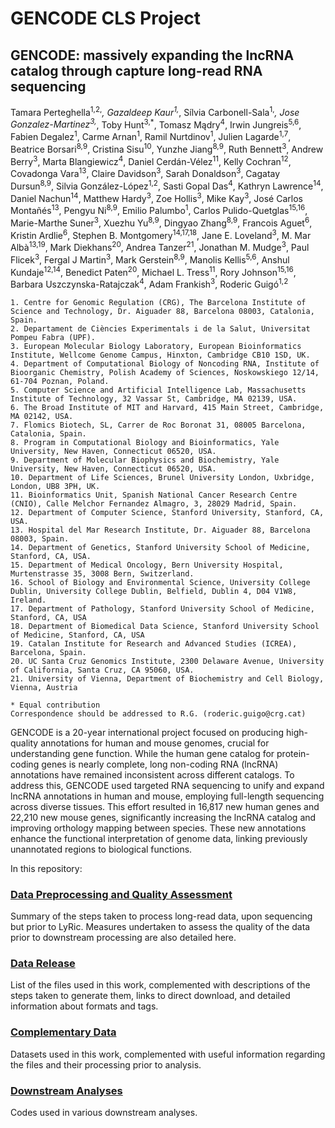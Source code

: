 # GENCODE CLS Project
## GENCODE: massively expanding the lncRNA catalog through capture long-read RNA sequencing
Tamara Perteghella<sup>1,2,*</sup>, Gazaldeep Kaur<sup>1,*</sup>,  Sílvia Carbonell-Sala<sup>1,*</sup>, Jose Gonzalez-Martinez<sup>3,*</sup>, Toby Hunt<sup>3,*</sup>, Tomasz Mądry<sup>4</sup>, Irwin Jungreis<sup>5,6</sup>, Fabien Degalez<sup>1</sup>, Carme Arnan<sup>1</sup>, Ramil Nurtdinov<sup>1</sup>, Julien Lagarde<sup>1,7</sup>, Beatrice Borsari<sup>8,9</sup>, Cristina Sisu<sup>10</sup>, Yunzhe Jiang<sup>8,9</sup>, Ruth Bennett<sup>3</sup>, Andrew Berry<sup>3</sup>, Marta Blangiewicz<sup>4</sup>, Daniel Cerdán-Vélez<sup>11</sup>, Kelly Cochran<sup>12</sup>, Covadonga Vara<sup>13</sup>, Claire Davidson<sup>3</sup>, Sarah Donaldson<sup>3</sup>, Cagatay Dursun<sup>8,9</sup>, Silvia González-López<sup>1,2</sup>, Sasti Gopal Das<sup>4</sup>, Kathryn Lawrence<sup>14</sup>, Daniel Nachun<sup>14</sup>, Matthew Hardy<sup>3</sup>, Zoe Hollis<sup>3</sup>, Mike Kay<sup>3</sup>, José Carlos Montañés<sup>13</sup>, Pengyu Ni<sup>8,9</sup>, Emilio Palumbo<sup>1</sup>, Carlos Pulido-Quetglas<sup>15,16</sup>, Marie-Marthe Suner<sup>3</sup>, Xuezhu Yu<sup>8,9</sup>, Dingyao Zhang<sup>8,9</sup>, Francois Aguet<sup>6</sup>, Kristin Ardlie<sup>6</sup>, Stephen B. Montgomery<sup>14,17,18</sup>, Jane E. Loveland<sup>3</sup>, M. Mar Albà<sup>13,19</sup>, Mark Diekhans<sup>20</sup>, Andrea Tanzer<sup>21</sup>, Jonathan M. Mudge<sup>3</sup>, Paul Flicek<sup>3</sup>, Fergal J Martin<sup>3</sup>, Mark Gerstein<sup>8,9</sup>, Manolis Kellis<sup>5,6</sup>, Anshul Kundaje<sup>12,14</sup>, Benedict Paten<sup>20</sup>, Michael L. Tress<sup>11</sup>, Rory Johnson<sup>15,16</sup>, Barbara Uszczynska-Ratajczak<sup>4</sup>, Adam Frankish<sup>3</sup>, Roderic Guigó<sup>1,2</sup>
 
    1. Centre for Genomic Regulation (CRG), The Barcelona Institute of Science and Technology, Dr. Aiguader 88, Barcelona 08003, Catalonia, Spain.
    2. Departament de Ciències Experimentals i de la Salut, Universitat Pompeu Fabra (UPF).
    3. European Molecular Biology Laboratory, European Bioinformatics Institute, Wellcome Genome Campus, Hinxton, Cambridge CB10 1SD, UK.
    4. Department of Computational Biology of Noncoding RNA, Institute of Bioorganic Chemistry, Polish Academy of Sciences, Noskowskiego 12/14, 61-704 Poznan, Poland.
    5. Computer Science and Artificial Intelligence Lab, Massachusetts Institute of Technology, 32 Vassar St, Cambridge, MA 02139, USA.
    6. The Broad Institute of MIT and Harvard, 415 Main Street, Cambridge, MA 02142, USA.
    7. Flomics Biotech, SL, Carrer de Roc Boronat 31, 08005 Barcelona, Catalonia, Spain.
    8. Program in Computational Biology and Bioinformatics, Yale University, New Haven, Connecticut 06520, USA.
    9. Department of Molecular Biophysics and Biochemistry, Yale University, New Haven, Connecticut 06520, USA.
    10. Department of Life Sciences, Brunel University London, Uxbridge, London, UB8 3PH, UK.
    11. Bioinformatics Unit, Spanish National Cancer Research Centre (CNIO), Calle Melchor Fernandez Almagro, 3, 28029 Madrid, Spain.
    12. Department of Computer Science, Stanford University, Stanford, CA, USA.
    13. Hospital del Mar Research Institute, Dr. Aiguader 88, Barcelona 08003, Spain.
    14. Department of Genetics, Stanford University School of Medicine, Stanford, CA, USA.
    15. Department of Medical Oncology, Bern University Hospital, Murtenstrasse 35, 3008 Bern, Switzerland.
    16. School of Biology and Environmental Science, University College Dublin, University College Dublin, Belfield, Dublin 4, D04 V1W8, Ireland.
    17. Department of Pathology, Stanford University School of Medicine, Stanford, CA, USA
    18. Department of Biomedical Data Science, Stanford University School of Medicine, Stanford, CA, USA
    19. Catalan Institute for Research and Advanced Studies (ICREA), Barcelona, Spain.
    20. UC Santa Cruz Genomics Institute, 2300 Delaware Avenue, University of California, Santa Cruz, CA 95060, USA.
    21. University of Vienna, Department of Biochemistry and Cell Biology, Vienna, Austria
    
    * Equal contribution
    Correspondence should be addressed to R.G. (roderic.guigo@crg.cat)

GENCODE is a 20-year international project focused on producing high-quality annotations for human and mouse genomes, crucial for understanding gene function. While the human gene catalog for protein-coding genes is nearly complete, long non-coding RNA (lncRNA) annotations have remained inconsistent across different catalogs. To address this, GENCODE used targeted RNA sequencing to unify and expand lncRNA annotations in human and mouse, employing full-length sequencing across diverse tissues. This effort resulted in 16,817 new human genes and 22,210 new mouse genes, significantly increasing the lncRNA catalog and improving orthology mapping between species. These new annotations enhance the functional interpretation of genome data, linking previously unannotated regions to biological functions.

In this repository:

### [Data Preprocessing and Quality Assessment](https://github.com/guigolab/CLS3_GENCODE/tree/main/data_preprocessing)
Summary of the steps taken to process long-read data, upon sequencing but prior to LyRic. Measures undertaken to assess the quality of the data prior to downstream processing are also detailed here.
### [Data Release](https://github.com/guigolab/CLS3_GENCODE/tree/main/data_release)
List of the files used in this work, complemented with descriptions of the steps taken to generate them, links to direct download, and detailed information about formats and tags.
### [Complementary Data](https://github.com/guigolab/CLS3_GENCODE/tree/main/complementary_data)
Datasets used in this work, complemented with useful information regarding the files and their processing prior to analysis.
### [Downstream Analyses](https://github.com/guigolab/CLS3_GENCODE/tree/main/downstream_analyses)
Codes used in various downstream analyses.
